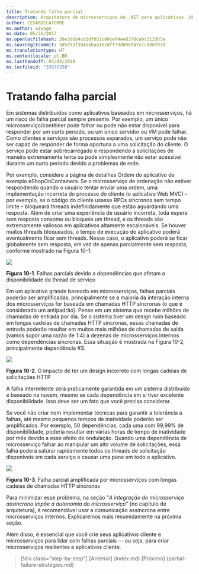 ```yaml
---
title: Tratando falha parcial
description: Arquitetura de microsserviços do .NET para aplicativos .NET em contêineres | Tratando falha parcial
author: CESARDELATORRE
ms.author: wiwagn
ms.date: 05/26/2017
ms.openlocfilehash: 26e3d6b4cd1df051c00cef4ee8370ca9c213363e
ms.sourcegitcommit: 3d5d33f384eeba41b2dff79d096f47ccc8d8f03d
ms.translationtype: HT
ms.contentlocale: pt-BR
ms.lasthandoff: 05/04/2018
ms.locfileid: "33577258"
---
```

# <a name="handling-partial-failure"></a>Tratando falha parcial

Em sistemas distribuídos como aplicativos baseados em microsserviços, há um risco de falha parcial sempre presente. Por exemplo, um único microsserviço/contêiner pode falhar ou pode não estar disponível para responder por um curto período, ou um único servidor ou VM pode falhar. Como clientes e serviços são processos separados, um serviço pode não ser capaz de responder de forma oportuna a uma solicitação do cliente. O serviço pode estar sobrecarregado e respondendo a solicitações de maneira extremamente lenta ou pode simplesmente não estar acessível durante um curto período devido a problemas de rede.

Por exemplo, considere a página de detalhes Ordem do aplicativo de exemplo eShopOnContainers. Se o microsserviço de ordenação não estiver respondendo quando o usuário tentar enviar uma ordem, uma implementação incorreta do processo do cliente (o aplicativo Web MVC) – por exemplo, se o código do cliente usasse RPCs síncronos sem tempo limite – bloqueará threads indefinidamente que estão aguardando uma resposta. Além de criar uma experiência de usuário incorreta, toda espera sem resposta consome ou bloqueia um thread, e os threads são extremamente valiosos em aplicativos altamente escalonáveis. Se houver muitos threads bloqueados, o tempo de execução do aplicativo poderá eventualmente ficar sem threads. Nesse caso, o aplicativo poderá se ficar globalmente sem resposta, em vez de apenas parcialmente sem resposta, conforme mostrado na Figura 10-1.

![](./media/image1.png)

**Figura 10-1**. Falhas parciais devido a dependências que afetam a disponibilidade do thread de serviço

Em um aplicativo grande baseado em microsserviços, falhas parciais poderão ser amplificadas, principalmente se a maioria da interação interna dos microsserviços for baseada em chamadas HTTP síncronas (o que é considerado um antipadrão). Pense em um sistema que recebe milhões de chamadas de entrada por dia. Se o sistema tiver um design ruim baseado em longas cadeias de chamadas HTTP síncronas, essas chamadas de entrada poderão resultar em muitos mais milhões de chamadas de saída (vamos supor uma razão de 1:4) a dezenas de microsserviços internos como dependências síncronas. Essa situação é mostrada na Figura 10-2, principalmente dependência \#3.

![](./media/image2.png)

**Figura 10-2**. O impacto de ter um design incorreto com longas cadeias de solicitações HTTP

A falha intermitente será praticamente garantida em um sistema distribuído e baseado na nuvem, mesmo se cada dependência em si tiver excelente disponibilidade. Isso deve ser um fato que você precisa considerar.

Se você não criar nem implementar técnicas para garantir a tolerância a falhas, até mesmo pequenos tempos de inatividade poderão ser amplificados. Por exemplo, 50 dependências, cada uma com 99,99% de disponibilidade, poderia resultar em várias horas de tempo de inatividade por mês devido a esse efeito de ondulação. Quando uma dependência de microsserviço falhar ao manipular um alto volume de solicitações, essa falha poderá saturar rapidamente todos os threads de solicitação disponíveis em cada serviço e causar uma pane em todo o aplicativo.

![](./media/image3.png)

**Figura 10-3**. Falha parcial amplificada por microsserviços com longas cadeias de chamadas HTTP síncronas

Para minimizar esse problema, na seção "*A integração do microsserviço assíncrono impõe a autonomia do microsserviço*" (no capítulo de arquitetura), é recomendável usar a comunicação assíncrona entre microsserviços internos. Explicaremos mais resumidamente na próxima seção.

Além disso, é essencial que você crie seus aplicativos cliente e microsserviços para lidar com falhas parciais — ou seja, para criar microsserviços resilientes e aplicativos cliente.


>[!div class="step-by-step"]
[Anterior] (index.md) [Próximo] (partial-failure-strategies.md)
